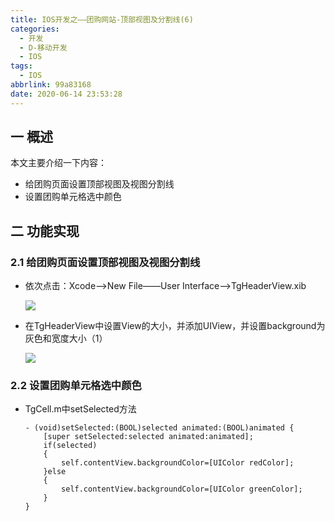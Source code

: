 ```yaml
---
title: IOS开发之——团购网站-顶部视图及分割线(6)
categories:
  - 开发
  - D-移动开发
  - IOS
tags:
  - IOS
abbrlink: 99a83168
date: 2020-06-14 23:53:28
---
```

## 一 概述

本文主要介绍一下内容：

* 给团购页面设置顶部视图及视图分割线
* 设置团购单元格选中颜色

<!--more-->

## 二 功能实现

### 2.1 给团购页面设置顶部视图及视图分割线

* 依次点击：Xcode——>New File——User Interface——>TgHeaderView.xib

  ![][1]
  
* 在TgHeaderView中设置View的大小，并添加UIView，并设置background为灰色和宽度大小（1）

  ![][2]
  
### 2.2 设置团购单元格选中颜色

* TgCell.m中setSelected方法

  ```
  - (void)setSelected:(BOOL)selected animated:(BOOL)animated {
      [super setSelected:selected animated:animated];
      if(selected)
      {
          self.contentView.backgroundColor=[UIColor redColor];
      }else
      {
          self.contentView.backgroundColor=[UIColor greenColor];
      }  
  }
  ```


[1]:https://jsd.onmicrosoft.cn/gh/PGzxc/CDN/blog-ios/ios-tuangou-headerview-xib.png
[2]:https://jsd.onmicrosoft.cn/gh/PGzxc/CDN/blog-ios/ios-tuangou-view-width-1.png
